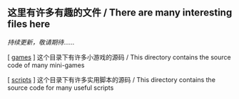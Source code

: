 ## 这里有许多有趣的文件 / There are many interesting files here

*持续更新，敬请期待......*

[ [games](./games/) ] 这个目录下有许多小游戏的源码 / This directory contains the source code of many mini-games

[ [scripts](./scripts/) ] 这个目录下有许多实用脚本的源码 / This directory contains the source code for many useful scripts
